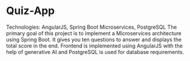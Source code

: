 # Quiz-App

Technologies: AngularJS, Spring Boot Microservices, PostgreSQL
The primary goal of this project is to implement a Microservices architecture using Spring Boot. It gives you ten
questions to answer and displays the total score in the end. Frontend is implemented using AngularJS with the help
of generative AI and PostgreSQL is used for database requirements.

